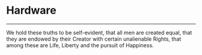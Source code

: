 # Hardware
---
We hold these truths to be self-evident, that all men are created equal, that they are endowed by their Creator with certain unalienable Rights, that among these are Life, Liberty and the pursuit of Happiness.